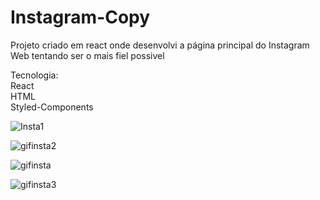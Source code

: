 # Instagram-Copy
Projeto criado em react onde desenvolvi a página principal do Instagram Web tentando ser o mais fiel possivel

 
Tecnologia: <br>
React <br>
HTML<br>
Styled-Components

![Insta1](https://user-images.githubusercontent.com/56945282/84439400-09bcd780-ac30-11ea-85b0-983300bf33af.png)


![gifinsta2](https://user-images.githubusercontent.com/56945282/84439490-3670ef00-ac30-11ea-8824-2f2cbe5c4e25.gif)


![gifinsta](https://user-images.githubusercontent.com/56945282/84439521-4983bf00-ac30-11ea-9d66-aaa7c60dc680.gif)


![gifinsta3](https://user-images.githubusercontent.com/56945282/84439843-df1f4e80-ac30-11ea-8b2b-6998e22d74ee.gif)
